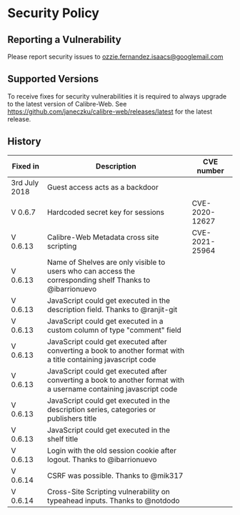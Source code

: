 # Security Policy

## Reporting a Vulnerability

Please report security issues to ozzie.fernandez.isaacs@googlemail.com

## Supported Versions

To receive fixes for security vulnerabilities it is required to always upgrade to the latest version of Calibre-Web. See https://github.com/janeczku/calibre-web/releases/latest for the latest release.

## History

| Fixed in  | Description  |CVE number |
| ---------- |---------|---------|
| 3rd July 2018 | Guest access acts as a backdoor||
| V 0.6.7 |Hardcoded secret key for sessions |CVE-2020-12627 |
| V 0.6.13|Calibre-Web Metadata cross site scripting |CVE-2021-25964|
| V 0.6.13|Name of Shelves are only visible to users who can access the corresponding shelf Thanks to @ibarrionuevo||
| V 0.6.13|JavaScript could get executed in the description field. Thanks to @ranjit-git ||
| V 0.6.13|JavaScript could get executed in a custom column of type "comment" field ||
| V 0.6.13|JavaScript could get executed after converting a book to another format with a title containing javascript code||
| V 0.6.13|JavaScript could get executed after converting a book to another format with a username containing javascript code||
| V 0.6.13|JavaScript could get executed in the description series, categories or publishers title||
| V 0.6.13|JavaScript could get executed  in the shelf title||
| V 0.6.13|Login with the old session cookie after logout. Thanks to @ibarrionuevo||
| V 0.6.14|CSRF was possible. Thanks to @mik317 ||
| V 0.6.14|Cross-Site Scripting vulnerability on typeahead inputs. Thanks to @notdodo||


